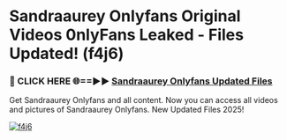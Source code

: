 # Sandraaurey Onlyfans Original Videos 0nlyFans Leaked - Files Updated! (f4j6)

<h3>🔴 CLICK HERE 🌐==►► <a href="https://tinyurl.com/2m67pmp6" rel="nofollow">Sandraaurey Onlyfans Updated Files</a></h3>

Get Sandraaurey Onlyfans and all content. Now you can access all videos and pictures of Sandraaurey Onlyfans. New Updated Files 2025!

[![f4j6](https://i.imgur.com/H4QAA4z.gif)](https://tinyurl.com/2m67pmp6)